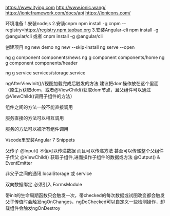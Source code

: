 https://www.itying.com
http://www.ionic.wang/
https://ionicframework.com/docs/api
https://ionicons.com/


环境准备
1.安装nodejs
2.安装cnpm 
npm install -g cnpm --registry=https://registry.npm.taobao.org
3.安装Angular-cli 
npm install -g @angular/cli 或者 cnpm install -g @angular/cli

创建项目
ng new demo
ng new --skip-install
ng serve --open

ng g component components/news
ng g component components/home
ng g component components/header

ng g service services/storage.service

ngAfterViewInit()//视图加载完成后触发的方法 建议把dom操作放在这个里面（原生js获取dom，或者@ViewChild()获取dom节点，且父组件可以通过@ViewChild()调用子组件的方法）

组件之间的方法一般不能直接调用

服务直接的方法可以相互调用

服务的方法可以被所有组件调用

Vscode里安装Angular 7 Snippets


父传子  @Input()  不但可以传递数据 而且可以传递方法  甚至可以传递整个父组件    
子传父  @ViewChild() 获取子组件,进而操作子组件的数据或方法
		@Output() & EventEmitter
		
非父子之间的通讯   localStorage 或 service

双向数据绑定 必须引入 FormsModule

带init的生命周期函数只会触发一次，带checked的每次数据或试图改变都会触发  父子传值时会触发ngOnChanges，ngDoChecked可以自定义一些检测操作，卸载组件会触发ngOnDestroy
